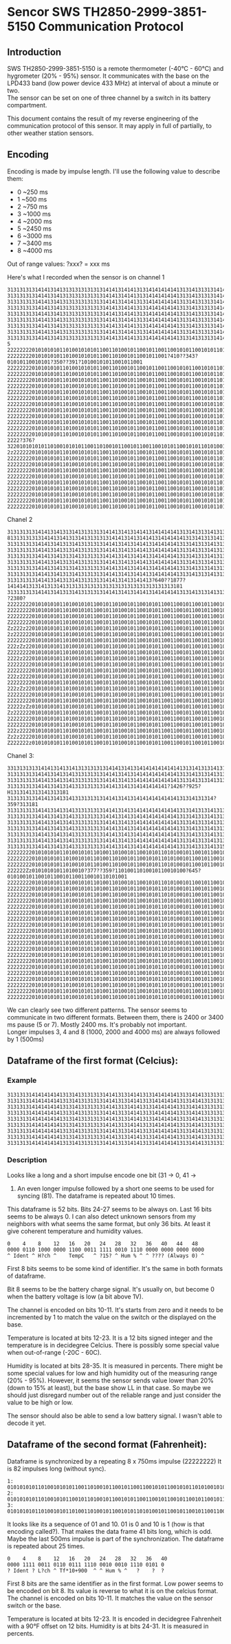 # Sencor SWS TH2850-2999-3851-5150 Communication Protocol

## Introduction

SWS TH2850-2999-3851-5150 is a remote thermometer (-40°C - 60°C) and
hygrometer (20% - 95%) sensor. It communicates with the base on the
LPD433 band (low power device 433 MHz) at interval of about a minute
or two.  
The sensor can be set on one of three channel by a switch in
its battery compartment.

This document contains the result of my reverse engineering of the
communication protocol of this sensor. It may apply in full of
partially, to other weather station sensors.

## Encoding

Encoding is made by impulse length. I'll use the following value to
describe them:  
- 0 ~250 ms
- 1 ~500 ms
- 2 ~750 ms
- 3 ~1000 ms
- 4 ~2000 ms
- 5 ~2450 ms
- 6 ~3000 ms
- 7 ~3400 ms
- 8 ~4000 ms

Out of range values:
?xxx? = xxx ms

Here's what I recorded when the sensor is on channel 1

```
3131313131414131413131313131313141413141413131414141414131314131313141413131313131313131313131313131313181
3131313131414131413131313131313141413141413131414141414131314131313141413131313131313131313131313131313181
3131313131414131413131313131313141413141413131414141414131314131313141413131313131313131313131313131313181
3131313131414131413131313131313141413141413131414141414131314131313141413131313131313131313131313131313181
3131313131414131413131313131313141413141413131414141414131314131313141413131313131313131313131313131313181
3131313131414131413131313131313141413141413131414141414131314131313141413131313131313131313131313131313181
3131313131414131413131313131313141413141413131414141414131314131313141413131313131313131313131313131313181
3131313131414131413131313131313141413141413131414141414131314131313141413131313131313131313131313131313181
313131313141413141313131313131314141314141313141414141413131413131314141313131313131313131313131313131
5
222222220101010101101001010101100110100101100101100110010101100101011010100101011001011001
2222222201010101011010010101011001101001011001011001?410??343?01010110010101?350??391?10100101011001011001
222222220101010101101001010101100110100101100101100110010101100101011010100101011001011001
222222220101010101101001010101100110100101100101100110010101100101011010100101011001011001
222222220101010101101001010101100110100101100101100110010101100101011010100101011001011001
222222220101010101101001010101100110100101100101100110010101100101011010100101011001011001
Z22222220101010101101001010101100110100101100101100110010101100101011010100101011001011001
222222220101010101101001010101100110100101100101100110010101100101011010100101011001011001
222222220101010101101001010101100110100101100101100110010101100101011010100101011001011001
222222220101010101101001010101100110100101100101100110010101100101011010100101011001011001
222222220101010101101001010101100110100101100101100110010101100101011010100101011001011001
222222220101010101101001010101100110100101100101100110010101100101011010100101011001011001
222222220101010101101001010101100110100101100101100110010101100101011010100101011001011001
222222220101010101101001010101100110100101100101100110010101100101011010100101011001011001
2222?376?3220101010101101001010101100110100101100101100110010101100101011010100101011001011001
2z2222220101010101101001010101100110100101100101100110010101100101011010100101011001011001
222222220101010101101001010101100110100101100101100110010101100101011010100101011001011001
222222220101010101101001010101100110100101100101100110010101100101011010100101011001011001
222222220101010101101001010101100110100101100101100110010101100101011010100101011001011001
222222220101010101101001010101100110100101100101100110010101100101011010100101011001011001
222222220101010101101001010101100110100101100101100110010101100101011010100101011001011001
222222220101010101101001010101100110100101100101100110010101100101011010100101011001011001
222222220101010101101001010101100110100101100101100110010101100101011010100101011001011001
222222220101010101101001010101100110100101100101100110010101100101011010100101011001011001
22222222010101010110100101010110011010010110010110011001010110010101101010010101100101100
```

Chanel 2

```
31313131314141314131314131313131414131413141413141414141313141313141313131313131313131313131313131313131
813131313131414131413131413131313141413141314141314141414131314131314131313131313131313131313131313131313181
3131313131414131413131413131313141413141314141314141414131314131314131313131313131313131313131313131313181
3131313131414131413131413131313141413141314141314141414131314131314131313131313131313131313131313131313181
3131313131414131413131413131313141413141314141314141414131314131314131313131313131313131313131313131313181
3131313131414131413131413131313141413141314141314141414131314131314131313131313131313131313131313131313181
3131313131414131413131413131313141413141314141314141414131314131314131313131313131313131313131313131313181
3131313131414131413131413131313141413141314141314141414131314131314131313131313131313131313131313131313181
31313131314141314131314131313131414131413141413?640??1877?141414131314131314131313131313131313131313131313131313181
313131313141413141313141313131314141314131414131414141413131413131413131313131313131313131313131313131
?2380?
222222220101010101101001010110010110100101100101011001100101100101100101100101100110011001
222222220101010101101001010110010110100101100101011001100101100101100101100101100110011001
222222220101010101101001010110010110100101100101011001100101100101100101100101100110011001
Z22222220101010101101001010110010110100101100101011001100101100101100101100101100110011001
Zz222z220101010101101001010110010110100101100101011001100101100101100101100101100110011001
2z2222220101010101101001010110010110100101100101011001100101100101100101100101100110011001
222222220101010101101001010110010110100101100101011001100101100101100101100101100110011001
222zZz220101010101101001010110010110100101100101011001100101100101100101100101100110011001
Z22222220101010101101001010110010110100101100101011001100101100101100101100101100110011001
2222z2220101010101101001010110010110100101100101011001100101100101100101100101100110011001
222222220101010101101001010110010110100101100101011001100101100101100101100101100110011001
222222220101010101101001010110010110100101100101011001100101100101100101100101100110011001
222z22220101010101101001010110010110100101100101011001100101100101100101100101100110011001
222222220101010101101001010110010110100101100101011001100101100101100101100101100110011001
222zZz220101010101101001010110010110100101100101011001100101100101100101100101100110011001
222222220101010101101001010110010110100101100101011001100101100101100101100101100110011001
222222220101010101101001010110010110100101100101011001100101100101100101100101100110011001
22222zZz0101010101101001010110010110100101100101011001100101100101100101100101100110011001
Zz2222220101010101101001010110010110100101100101011001100101100101100101100101100110011001
222222220101010101101001010110010110100101100101011001100101100101100101100101100110011001
222222220101010101101001010110010110100101100101011001100101100101100101100101100110011001
222z22220101010101101001010110010110100101100101011001100101100101100101100101100110011001
Zz2z22220101010101101001010110010110100101100101011001100101100101100101100101100110011001
Z222222z010101010110100101011001011010010110010101100110010110010110010110010110011001100__
```

Chanel 3:

```
331313131314141314131413131313131414131413141414141414141313141313141313181
31313131314141314131413131313131414131413141414141414141313141313141313181
31313131314141314131413131313131414131413141414141414141313141313141313181
3131313131414131413141313131313141413141314141414141?1426??925?H1313141313141313181
3131313131414131413141313131313141413141314141414141414131314131314?359?313181
31313131314141314131413131313131414131413141414141414141313141313141313181
31313131314141314131413131313131414131413141414141414141313141313141313181
31313131314141314131413131313131414131413141414141414141313141313141313181
31313131314141314131413131313131414131413141414141414141313141313141313181
31313131314141314131413131313131414131413141414141414141313141313141313181
31313131314141314131413131313131414131413141414141414141313141313141313181
31313131314141314131413131313131414131413141414141414141313141313141315
222222220101010101101001010110100110100101100101011010100101100101100101100110010110101001
222222220101010101101001010110100110100101100101011010100101100101100101100110010110101001
222222220101010101101001010110100110100101100101011010100101100101100101100110010110101001
222222Zz01010101011010010?377??359?11010011010010110010100?645?010100101100101100101100110010110101001
222222220101010101101001010110100110100101100101011010100101100101100101100110010110101001
222222220101010101101001010110100110100101100101011010100101100101100101100110010110101001
222222220101010101101001010110100110100101100101011010100101100101100101100110010110101001
22222222010101010110100101011010011010010110010101101010010110010110010110011001.110101001
222222220101010101101001010110100110100101100101011010100101100101100101100110010110101001
222222220101010101101001010110100110100101100101011010100101100101100101100110010110101001
222222220101010101101001010110100110100101100101011010100101100101100101100110010110101001
222222220101010101101001010110100110100101100101011010100101100101100101100110010110101001
222222220101010101101001010110100110100101100101011010100101100101100101100110010110101001
222222220101010101101001010110100110100101100101011010100101100101100101100110010110101001
222222220101010101101001010110100110100101100101011010100101100101100101100110010110101001
222222220101010101101001010110100110100101100101011010100101100101100101100110010110101001
222222220101010101101001010110100110100101100101011010100101100101100101100110010110101001
222222220101010101101001010110100110100101100101011010100101100101100101100110010110101001
222222220101010101101001010110100110100101100101011010100101100101100101100110010110101001
222222220101010101101001010110100110100101100101011010100101100101100101100110010110101001
222222220101010101101001010110100110100101100101011010100101100101100101100110010110101001
222222220101010101101001010110100110100101100101011010100101100101100101100110010110101001
222222220101010101101001010110100110100101100101011010100101100101100101100110010110101001
22222222010101010110100101011010011010010110010101101010010110010110010110011001011010100_.
```

We can clearly see two different patterns. The sensor seems to
communicate in two different formats.  Between them, there is 2400 or
3400 ms pause (5 or 7). Mostly 2400 ms. It's probably not important.  
Longer impulses 3, 4 and 8 (1000, 2000 and 4000 ms) are always
followed by 1 (500ms)


## Dataframe of the first format (Celcius):

### Example

```
3131313141414141413131413131313141413131414131314141414131314141313131313131313131313131313131313131313181
3131313141414141413131413131313141413131414131314141414131314141313131313131313131313131313131313131313181
3131313141414141413131413131313141413131414131314141414131314141313131313131313131313131313131313131313181
3131313141414141413131413131313141413131414131314141414131314141313131313131313131313131313131313131313181
3131313141414141413131413131313141413131414131314141414131314141313131313131313131313131313131313131313181
3131313141414141413131413131313141413131414131314141414131314141313131313131313131313131313131313131313181
3131313141414141413131413131313141413131414131314141414131314141313131313131313131313131313131313131313181
3131313141414141413131413131313141413131414131314141414131314141313131303131313131313131313131313131313181
3131313141414141413131413131313141413131414131314141414131314141313131313131313131313131313131313131315
```

### Description

Looks like a long and a short impulse encode one bit (31 -> 0, 41 ->
1) An even longer impulse followed by a short one seems to be used
for syncing (81). The dataframe is repeated about 10 times.

This dataframe is 52 bits. Bits 24-27 seems to be always on. Last 16
bits seems to be always 0. I can also detect unknown sensors from
my neighbors with what seems the same format, but only 36 bits. At
least it give coherent temperature and humidity values.

```
0    4    8    12   16   20   24   28   32   36   40   44   48
0000 0110 1000 0000 1100 0011 1111 0010 1110 0000 0000 0000 0000
^ Ident ^ H?ch ^    TempC   ^ ?15? ^ Hum % ^ ^ ???? (Always 0) ^
```

First 8 bits seems to be some kind of identifier. It's the same in
both formats of dataframe.

Bit 8 seems to be the battery charge signal. It's usually on, but
become 0 when the battery voltage is low (a bit above 1V).

The channel is encoded on bits 10-11. It's starts from zero and it
needs to be incremented by 1 to match the value on the switch or the
displayed on the base.

Temperature is located at bits 12-23. It is a 12 bits signed integer
and the temperature is in decidegree Celcius. There is possibly some
special value when out-of-range (-20C - 60C).

Humidity is located at bits 28-35. It is measured in percents. There
might be some special values for low and high humidity out of the
measuring range (20% - 95%). However, it seems the sensor sends value
lower than 20% (down to 15% at least), but the base show LL in that
case. So maybe we should just disregard number out of the reliable
range and just consider the value to be high or low.

The sensor should also be able to send a low battery signal. I wasn't
able to decode it yet.

## Dataframe of the second format (Fahrenheit):

Dataframe is synchronized by a repeating 8 x 750ms impulse (22222222)
It is 82 impulses long (without sync).

```
1: 0101010101101001010101100110100101100101100110010101100101011010100101011001011001
2: 0101010101101001010110010110100101100101011001100101100101100101100101100110011001
3: 0101010101101001010110100110100101100101011010100101100101100101100110010110101001
```

It looks like its a sequence of 01 and 10. 01 is 0 and 10 is 1 (how is
that encoding called?). That makes the data frame 41 bits long, which
is odd. Maybe the last 500ms impulse is part of the synchronization.
The dataframe is repeated about 25 times.

```
0    4	  8    12   16   20   24   28   32   36   40
0000 1111 0011 0110 0111 1110 0010 0010 1110 0101 0
? Ident ? L?ch ^ Tf*10+900  ^ ^ Hum % ^   ?    ?  ?
```

First 8 bits are the same identifier as in the first format.  Low
power seems to be encoded on bit 8. Its value is reverse to what it is
on the celcius format. The channel is encoded on bits 10-11. It
matches the value on the sensor switch or the base.

Temperature is located at bits 12-23. It is encoded in decidegree
Fahrenheit with a 90°F offset on 12 bits. Humidity is at bits
24-31. It is measured in percents.
